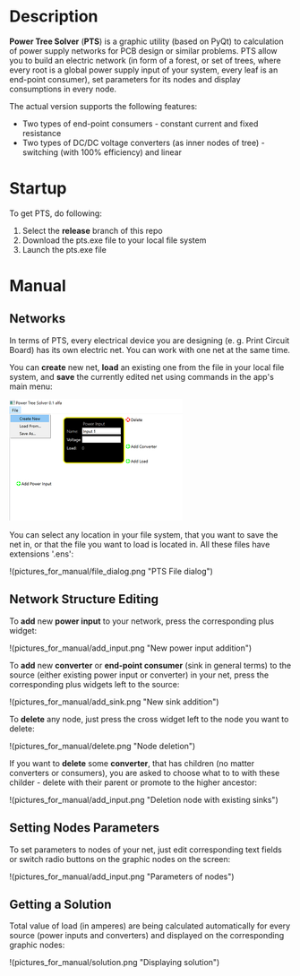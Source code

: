 
# Description
**Power Tree Solver** (**PTS**) is a graphic utility (based on PyQt) to calculation of power supply networks for PCB design or similar problems.
PTS allow you to build an electric network (in form of a forest, or set of trees, where every root is a global power supply input of your system, every leaf is an end-point consumer), set parameters for its nodes and display consumptions in every node.

The actual version supports the following features:
- Two types of end-point consumers - constant current and fixed resistance
- Two types of DC/DC voltage converters (as inner nodes of tree) - switching (with 100% efficiency) and linear

# Startup
To get PTS, do following:
1. Select the **release** branch of this repo
2. Download the pts.exe file to your local file system
3. Launch the pts.exe file

# Manual
## Networks
In terms of PTS, every electrical device you are designing (e. g. Print Circuit Board) has its own electric net. You can work with one net at the same time.     

You can **create** new net, **load** an existing one from the file in your local file system, and **save** the currently edited net using commands in the app's main menu:      

![](pictures_for_manual/main_menu.png "PTS main menu")

  
You can select any location in your file system, that you want to save the net in, or that the file you want to load is located in. All these files have extensions '.ens':

!(pictures_for_manual/file_dialog.png "PTS File dialog")

## Network Structure Editing
To **add** new **power input** to your network, press the corresponding plus widget:

!(pictures_for_manual/add_input.png "New power input addition")


To **add** new **converter** or **end-point consumer** (sink in general terms) to the source (either existing power input or converter) in your net, press the corresponding plus widgets left to the source:

!(pictures_for_manual/add_sink.png "New sink addition")


To **delete** any node, just press the cross widget left to the node you want to delete:

!(pictures_for_manual/delete.png "Node deletion")


If you want to **delete** some **converter**, that has children (no matter converters or consumers), you are asked to choose what to to with these childer - delete with their parent or promote to the higher ancestor:

!(pictures_for_manual/add_input.png "Deletion node with existing sinks")

## Setting Nodes Parameters
To set parameters to nodes of your net, just edit corresponding text fields or switch radio buttons on the graphic nodes on the screen:

!(pictures_for_manual/add_input.png "Parameters of nodes")

## Getting a Solution
Total value of load (in amperes) are being calculated automatically for every source (power inputs and converters) and displayed on the corresponding graphic nodes:

!(pictures_for_manual/solution.png "Displaying solution")
